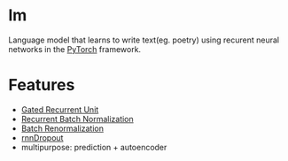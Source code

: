 # lm
Language model that learns to write text(eg. poetry) using recurent neural networks in the [PyTorch](http://pytorch.org/) framework.

# Features
- [Gated Recurrent Unit](https://en.wikipedia.org/wiki/Gated_recurrent_unit)
- [Recurrent Batch Normalization](https://arxiv.org/abs/1603.09025)
- [Batch Renormalization](https://arxiv.org/abs/1702.03275)
- [rnnDropout](https://www.stat.berkeley.edu/~tsmoon/files/Conference/asru2015.pdf)
- multipurpose: prediction + autoencoder
